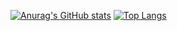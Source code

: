 [![Anurag's GitHub stats](https://github.com/anuraghazra/github-readme-stats/api?username=NickB-30&show_icons=true&theme=prussian&count_private=true)](https://github.com/anuraghazra/github-readme-stats)
[![Top Langs](https://github.com/anuraghazra/github-readme-statsp/api/top-langs/?username=NickB-30&layout=compact)](https://github.com/anuraghazra/github-readme-stats)
